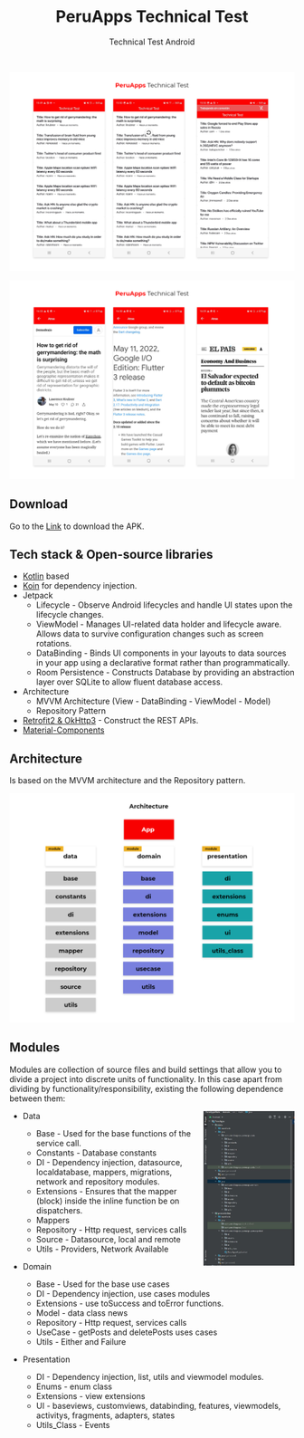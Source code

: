 <h1 align="center">PeruApps Technical Test</h1>

<p align="center">
Technical Test Android
</p>
</br>

<p align="center">
<img src="/assets/screenshot.png"/>
</p>

<p align="center">
<img src="/assets/screenshoot_2.png"/>
</p>

## Download
Go to the [Link](https://drive.google.com/file/d/1GwWbHszwJcempvpCFNP4iYtxmbYXv_SB/view?usp=sharing) to download the APK.


## Tech stack & Open-source libraries

- [Kotlin](https://kotlinlang.org/) based
- [Koin](https://insert-koin.io/) for dependency injection.
- Jetpack
  - Lifecycle - Observe Android lifecycles and handle UI states upon the lifecycle changes.
  - ViewModel - Manages UI-related data holder and lifecycle aware. Allows data to survive configuration changes such as screen rotations.
  - DataBinding - Binds UI components in your layouts to data sources in your app using a declarative format rather than programmatically.
  - Room Persistence - Constructs Database by providing an abstraction layer over SQLite to allow fluent database access.
- Architecture
  - MVVM Architecture (View - DataBinding - ViewModel - Model)
  - Repository Pattern
- [Retrofit2 & OkHttp3](https://github.com/square/retrofit) - Construct the REST APIs.
- [Material-Components](https://github.com/material-components/material-components-android)

## Architecture
Is based on the MVVM architecture and the Repository pattern.

<p align="center">
<img src="/assets/architecture_2.png"/>
</p>


## Modules
Modules are collection of source files and build settings that allow you to divide a project into discrete units of functionality. In this case apart from dividing by functionality/responsibility, existing the following dependence between them:

<img src="/assets/architecture.JPG" align="right" width="32%"/>

- Data
  - Base - Used for the base functions of the service call.
  - Constants - Database constants
  - DI - Dependency injection, datasource, localdatabase, mappers, migrations, network and repository modules.
  - Extensions - Ensures that the mapper (block) inside the inline function be on dispatchers.
  - Mappers
  - Repository - Http request, services calls
  - Source - Datasource, local and remote
  - Utils - Providers, Network Available

- Domain
  - Base - Used for the base use cases
  - DI - Dependency injection, use cases modules
  - Extensions - use toSuccess and toError functions.
  - Model - data class news
  - Repository - Http request, services calls
  - UseCase - getPosts and deletePosts uses cases
  - Utils - Either and Failure

- Presentation
  - DI - Dependency injection, list, utils and viewmodel modules.
  - Enums - enum class
  - Extensions - view extensions
  - UI - baseviews, customviews, databinding, features, viewmodels, activitys, fragments, adapters, states
  - Utils_Class - Events



